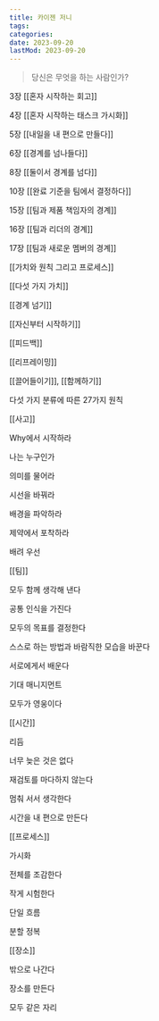 ```yaml
---
title: 카이젠 저니
tags:
categories:
date: 2023-09-20
lastMod: 2023-09-20
---
```

> 당신은 무엇을 하는 사람인가?





3장 [[혼자 시작하는 회고]]

4장 [[혼자 시작하는 태스크 가시화]]

5장 [[내일을 내 편으로 만들다]]

6장 [[경계를 넘나들다]]

8장 [[둘이서 경계를 넘다]]

10장 [[완료 기준을 팀에서 결정하다]]

15장 [[팀과 제품 책임자의 경계]]

16장 [[팀과 리더의 경계]]

17장 [[팀과 새로운 멤버의 경계]]

[[가치와 원칙 그리고 프로세스]]





[[다섯 가지 가치]]

[[경계 넘기]]

[[자신부터 시작하기]]

[[피드백]]

[[리프레이밍]]

[[끌어들이기]], [[함께하기]]

다섯 가지 분류에 따른 27가지 원칙

[[사고]]

Why에서 시작하라

나는 누구인가

의미를 물어라

시선을 바꿔라

배경을 파악하라

제약에서 포착하라

배려 우선

[[팀]]

모두 함께 생각해 낸다

공통 인식을 가진다

모두의 목표를 결정한다

스스로 하는 방법과 바람직한 모습을 바꾼다

서로에게서 배운다

기대 매니지먼트

모두가 영웅이다

[[시간]]

리듬

너무 늦은 것은 없다

재검토를 마다하지 않는다

멈춰 서서 생각한다

시간을 내 편으로 만든다

[[프로세스]]

가시화

전체를 조감한다

작게 시험한다

단일 흐름

분할 정복

[[장소]]

밖으로 나간다

장소를 만든다

모두 같은 자리




